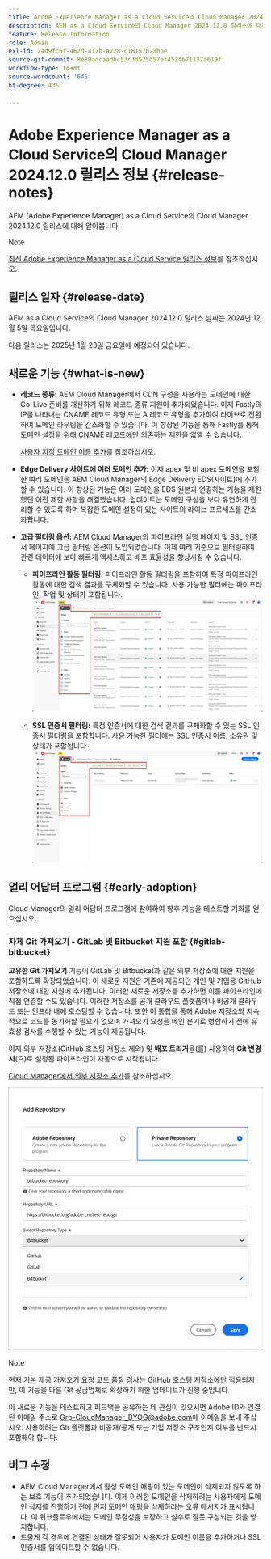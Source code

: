 ```yaml
---
title: Adobe Experience Manager as a Cloud Service의 Cloud Manager 2024.12.0 릴리스 정보
description: AEM as a Cloud Service의 Cloud Manager 2024.12.0 릴리스에 대해 알아봅니다.
feature: Release Information
role: Admin
exl-id: 24d9fc6f-462d-417b-a728-c18157b23bbe
source-git-commit: 8e89adcaadbc53c3d525d57ef452f671137a619f
workflow-type: tm+mt
source-wordcount: '645'
ht-degree: 43%

---
```


# Adobe Experience Manager as a Cloud Service의 Cloud Manager 2024.12.0 릴리스 정보 {#release-notes}

AEM (Adobe Experience Manager) as a Cloud Service의 Cloud Manager 2024.12.0 릴리스에 대해 알아봅니다.

>[!NOTE]
>
>[최신 Adobe Experience Manager as a Cloud Service 릴리스 정보](/help/release-notes/release-notes-cloud/release-notes-current.md)를 참조하십시오.

## 릴리스 일자 {#release-date}

AEM as a Cloud Service의 Cloud Manager 2024.12.0 릴리스 날짜는 2024년 12월 5일 목요일입니다.

다음 릴리스는 2025년 1월 23일 금요일에 예정되어 있습니다.


## 새로운 기능 {#what-is-new}

<!-- * **Java 21 support:** Customers can now optionally build with Java 17 or Java 21, benefiting from performance improvements and new language features. See [Build environment](/help/implementing/cloud-manager/getting-access-to-aem-in-cloud/build-environment-details.md) for configuration steps, including updating your Maven project description, and certain library versions. When the build version is set to Java 17 or Java 21, the runtime defaults to Java 21.

    Starting February 2025, sandboxes and dev environments upgrade to the Java 21 runtime, regardless of the build version (Java 8, 11, 17, or 21). Production environments follow with an upgrade in April 2025. -->

* **레코드 종류:** AEM Cloud Manager에서 CDN 구성을 사용하는 도메인에 대한 Go-Live 준비를 개선하기 위해 레코드 종류 지원이 추가되었습니다. 이제 Fastly의 IP를 나타내는 CNAME 레코드 유형 또는 A 레코드 유형을 추가하여 라이브로 전환하여 도메인 라우팅을 간소화할 수 있습니다. 이 향상된 기능을 통해 Fastly를 통해 도메인 설정을 위해 CNAME 레코드에만 의존하는 제한을 없앨 수 있습니다.

  [사용자 지정 도메인 이름 추가](/help/implementing/cloud-manager/custom-domain-names/add-custom-domain-name.md)를 참조하십시오. <!-- CMGR-63076 -->

<!-- * The AEM Code Quality step now uses SonarQube 9.9 Server, replacing the older 7.4 version. This upgrade brings additional security, performance, and code quality checks, offering more comprehensive analysis and coverage for your projects. -->

* **Edge Delivery 사이트에 여러 도메인 추가:** 이제 apex 및 비 apex 도메인을 포함한 여러 도메인을 AEM Cloud Manager의 Edge Delivery EDS(사이트)에 추가할 수 있습니다. 이 향상된 기능은 여러 도메인을 EDS 원본과 연결하는 기능을 제한했던 이전 제한 사항을 해결했습니다. 업데이트는 도메인 구성을 보다 유연하게 관리할 수 있도록 하며 복잡한 도메인 설정이 있는 사이트의 라이브 프로세스를 간소화합니다. <!-- CMGR-63007 -->

* **고급 필터링 옵션:** AEM Cloud Manager의 파이프라인 실행 페이지 및 SSL 인증서 페이지에 고급 필터링 옵션이 도입되었습니다. 이제 여러 기준으로 필터링하여 관련 데이터에 보다 빠르게 액세스하고 배포 효율성을 향상시킬 수 있습니다. <!-- CMGR-26263 -->

   * **파이프라인 활동 필터링:** 파이프라인 활동 필터링을 포함하여 특정 파이프라인 활동에 대한 검색 결과를 구체화할 수 있습니다. 사용 가능한 필터에는 파이프라인, 작업 및 상태가 포함됩니다.
     ![파이프라인 활동 필터링](/help/implementing/cloud-manager/assets/filters-pipeline.png)


   * **SSL 인증서 필터링:** 특정 인증서에 대한 검색 결과를 구체화할 수 있는 SSL 인증서 필터링을 포함합니다. 사용 가능한 필터에는 SSL 인증서 이름, 소유권 및 상태가 포함됩니다.
     ![SSL 인증서 필터링](/help/implementing/cloud-manager/assets/filters-ssl-certificates.png)

## 얼리 어답터 프로그램 {#early-adoption}

Cloud Manager의 얼리 어답터 프로그램에 참여하여 향후 기능을 테스트할 기회를 얻으십시오.

### 자체 Git 가져오기 - GitLab 및 Bitbucket 지원 포함 {#gitlab-bitbucket}

<!-- BOTH CS & AMS -->

**고유한 Git 가져오기** 기능이 GitLab 및 Bitbucket과 같은 외부 저장소에 대한 지원을 포함하도록 확장되었습니다. 이 새로운 지원은 기존에 제공되던 개인 및 기업용 GitHub 저장소에 대한 지원에 추가됩니다. 이러한 새로운 저장소를 추가하면 이를 파이프라인에 직접 연결할 수도 있습니다. 이러한 저장소를 공개 클라우드 플랫폼이나 비공개 클라우드 또는 인프라 내에 호스팅할 수 있습니다. 또한 이 통합을 통해 Adobe 저장소와 지속적으로 코드를 동기화할 필요가 없으며 가져오기 요청을 메인 분기로 병합하기 전에 유효성 검사를 수행할 수 있는 기능이 제공됩니다.

이제 외부 저장소(GitHub 호스팅 저장소 제외) 및 **배포 트리거**&#x200B;을(를) 사용하여 **Git 변경 시**(으)로 설정된 파이프라인이 자동으로 시작됩니다.

[Cloud Manager에서 외부 저장소 추가](/help/implementing/cloud-manager/managing-code/external-repositories.md)를 참조하십시오.

![저장소 추가 대화 상자](/help/implementing/cloud-manager/release-notes/assets/repositories-add-release-notes.png)

>[!NOTE]
>
>현재 기본 제공 가져오기 요청 코드 품질 검사는 GitHub 호스팅 저장소에만 적용되지만, 이 기능을 다른 Git 공급업체로 확장하기 위한 업데이트가 진행 중입니다.

이 새로운 기능을 테스트하고 피드백을 공유하는 데 관심이 있으시면 Adobe ID와 연결된 이메일 주소로 [Grp-CloudManager_BYOG@adobe.com](mailto:Grp-CloudManager_BYOG@adobe.com)에 이메일을 보내 주십시오. 사용하려는 Git 플랫폼과 비공개/공개 또는 기업 저장소 구조인지 여부를 반드시 포함해야 합니다.

## 버그 수정

* AEM Cloud Manager에서 활성 도메인 매핑이 있는 도메인이 삭제되지 않도록 하는 보호 기능이 추가되었습니다. 이제 이러한 도메인을 삭제하려는 사용자에게 도메인 삭제를 진행하기 전에 먼저 도메인 매핑을 삭제하라는 오류 메시지가 표시됩니다. 이 워크플로우에서는 도메인 무결성을 보장하고 실수로 잘못 구성되는 것을 방지합니다. <!-- CMGR-63033 -->
* 드물게 각 경우에 연결된 상태가 잘못되어 사용자가 도메인 이름을 추가하거나 SSL 인증서를 업데이트할 수 없습니다. <!-- CMGR-62816 -->


<!-- ## Known issues {#known-issues} -->
